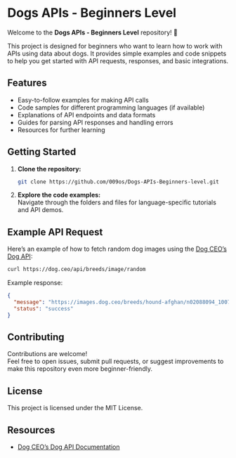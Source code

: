 # Dogs APIs - Beginners Level

Welcome to the **Dogs APIs - Beginners Level** repository! 🐶

This project is designed for beginners who want to learn how to work with APIs using data about dogs. It provides simple examples and code snippets to help you get started with API requests, responses, and basic integrations.

## Features

- Easy-to-follow examples for making API calls
- Code samples for different programming languages (if available)
- Explanations of API endpoints and data formats
- Guides for parsing API responses and handling errors
- Resources for further learning

## Getting Started

1. **Clone the repository:**
   ```bash
   git clone https://github.com/009os/Dogs-APIs-Beginners-level.git
   ```

2. **Explore the code examples:**  
   Navigate through the folders and files for language-specific tutorials and API demos.


## Example API Request

Here’s an example of how to fetch random dog images using the [Dog CEO’s Dog API](https://dog.ceo/dog-api/):

```bash
curl https://dog.ceo/api/breeds/image/random
```

Example response:
```json
{
  "message": "https://images.dog.ceo/breeds/hound-afghan/n02088094_1007.jpg",
  "status": "success"
}
```

## Contributing

Contributions are welcome!  
Feel free to open issues, submit pull requests, or suggest improvements to make this repository even more beginner-friendly.

## License

This project is licensed under the MIT License.

## Resources

- [Dog CEO’s Dog API Documentation](https://dog.ceo/dog-api/)
